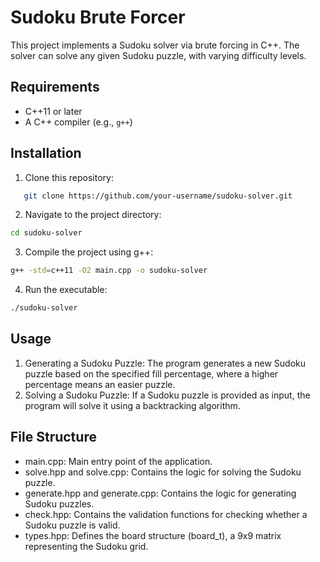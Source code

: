 # Sudoku Brute Forcer

This project implements a Sudoku solver via brute forcing in C++. The solver can solve any given Sudoku puzzle, with varying difficulty levels.

## Requirements

- C++11 or later
- A C++ compiler (e.g., `g++`)

## Installation

1. Clone this repository:
```bash
   git clone https://github.com/your-username/sudoku-solver.git
```
2.	Navigate to the project directory:
```bash
cd sudoku-solver
```
3.	Compile the project using g++:
```bash
g++ -std=c++11 -O2 main.cpp -o sudoku-solver
```
4.	Run the executable:
```bash
./sudoku-solver
```

## Usage

1.	Generating a Sudoku Puzzle: The program generates a new Sudoku puzzle based on the specified fill percentage, where a higher percentage means an easier puzzle.
2.	Solving a Sudoku Puzzle: If a Sudoku puzzle is provided as input, the program will solve it using a backtracking algorithm.

## File Structure

- main.cpp: Main entry point of the application.
- solve.hpp and solve.cpp: Contains the logic for solving the Sudoku puzzle.
- generate.hpp and generate.cpp: Contains the logic for generating Sudoku puzzles.
- check.hpp: Contains the validation functions for checking whether a Sudoku puzzle is valid.
- types.hpp: Defines the board structure (board_t), a 9x9 matrix representing the Sudoku grid.